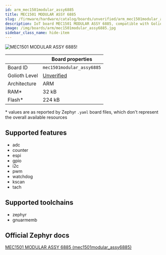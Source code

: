 ```yaml
---
id: arm_mec1501modular_assy6885
title: MEC1501 MODULAR ASSY 6885
slug: /firmware/hardware/catalog/boards/unverified/arm_mec1501modular_assy6885
description: IoT board MEC1501 MODULAR ASSY 6885, compatible with Golioth at unverified level.
image: /img/boards/arm/mec1501modular_assy6885.jpg
sidebar_class_name: hide-item
---
```


[//]: # (This is an auto-generated file, do not edit! Changes to it will be lost upon re-generation)

![MEC1501 MODULAR ASSY 6885!](/img/boards/arm/mec1501modular_assy6885.jpg "MEC1501 MODULAR ASSY 6885")

|                | Board properties     |
| -------------  | -------------------- |
| Board ID       | `mec1501modular_assy6885` |
| Golioth Level  | [Unverified](/firmware/hardware#unverified-boards) |
| Architecture   | ARM |
| RAM*           | 32 kB |
| Flash*         | 224 kB |

\* values are as reported by Zephyr `.yaml` board files, which don't represent the overall available resources



## Supported features

* adc
* counter
* espi
* gpio
* i2c
* pwm
* watchdog
* kscan
* tach

## Supported toolchains

* zephyr
* gnuarmemb

## Official Zephyr docs

[MEC1501 MODULAR ASSY 6885 (mec1501modular_assy6885)](https://docs.zephyrproject.org/3.6.0/boards/arm/mec1501modular_assy6885/doc/index.html)

